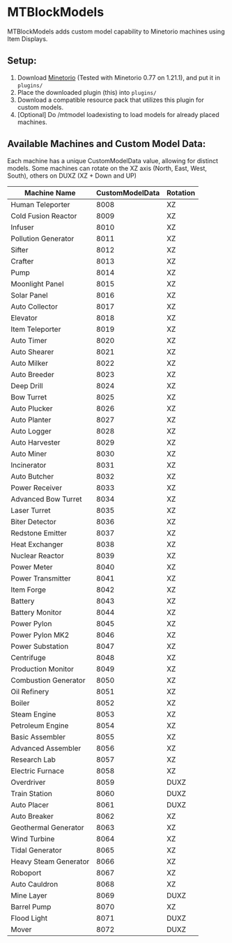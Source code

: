# MTBlockModels
MTBlockModels adds custom model capability to Minetorio machines using Item Displays.

## Setup:
1. Download [Minetorio](https://www.spigotmc.org/resources/minetorio-%E2%9A%99%EF%B8%8Fautomation-%E2%9C%94%EF%B8%8F-autogather-%EF%B8%8F%E2%9C%94%EF%B8%8F-autosort-%E2%9C%94%EF%B8%8F-automove.112737/) (Tested with Minetorio 0.77 on 1.21.1), and put it in ```plugins/```
2. Place the downloaded plugin (this) into ```plugins/```
3. Download a compatible resource pack that utilizes this plugin for custom models.
4. [Optional] Do /mtmodel loadexisting to load models for already placed machines.

## Available Machines and Custom Model Data:
Each machine has a unique CustomModelData value, allowing for distinct models. Some machines can rotate on the XZ axis (North, East, West, South), others on DUXZ (XZ + Down and UP)

| Machine Name            | CustomModelData | Rotation   |
|-------------------------|-----------------|------------|
| Human Teleporter         | 8008            | XZ         |
| Cold Fusion Reactor      | 8009            | XZ         |
| Infuser                  | 8010            | XZ         |
| Pollution Generator      | 8011            | XZ         |
| Sifter                   | 8012            | XZ         |
| Crafter                  | 8013            | XZ         |
| Pump                     | 8014            | XZ         |
| Moonlight Panel          | 8015            | XZ       |
| Solar Panel              | 8016            | XZ       |
| Auto Collector           | 8017            | XZ       |
| Elevator                 | 8018            | XZ       |
| Item Teleporter          | 8019            | XZ       |
| Auto Timer               | 8020            | XZ       |
| Auto Shearer             | 8021            | XZ       |
| Auto Milker              | 8022            | XZ       |
| Auto Breeder             | 8023            | XZ       |
| Deep Drill               | 8024            | XZ       |
| Bow Turret               | 8025            | XZ         |
| Auto Plucker             | 8026            | XZ       |
| Auto Planter             | 8027            | XZ       |
| Auto Logger              | 8028            | XZ       |
| Auto Harvester           | 8029            | XZ       |
| Auto Miner               | 8030            | XZ       |
| Incinerator              | 8031            | XZ       |
| Auto Butcher             | 8032            | XZ       |
| Power Receiver           | 8033            | XZ       |
| Advanced Bow Turret      | 8034            | XZ         |
| Laser Turret             | 8035            | XZ       |
| Biter Detector           | 8036            | XZ       |
| Redstone Emitter         | 8037            | XZ       |
| Heat Exchanger           | 8038            | XZ       |
| Nuclear Reactor          | 8039            | XZ       |
| Power Meter              | 8040            | XZ       |
| Power Transmitter        | 8041            | XZ       |
| Item Forge               | 8042            | XZ       |
| Battery                  | 8043            | XZ       |
| Battery Monitor          | 8044            | XZ       |
| Power Pylon              | 8045            | XZ       |
| Power Pylon MK2          | 8046            | XZ       |
| Power Substation         | 8047            | XZ       |
| Centrifuge               | 8048            | XZ       |
| Production Monitor       | 8049            | XZ       |
| Combustion Generator     | 8050            | XZ       |
| Oil Refinery             | 8051            | XZ       |
| Boiler                   | 8052            | XZ       |
| Steam Engine             | 8053            | XZ       |
| Petroleum Engine         | 8054            | XZ       |
| Basic Assembler          | 8055            | XZ       |
| Advanced Assembler       | 8056            | XZ       |
| Research Lab             | 8057            | XZ       |
| Electric Furnace         | 8058            | XZ       |
| Overdriver               | 8059            | DUXZ       |
| Train Station            | 8060            | DUXZ       |
| Auto Placer              | 8061            | DUXZ       |
| Auto Breaker             | 8062            | XZ       |
| Geothermal Generator     | 8063            | XZ       |
| Wind Turbine             | 8064            | XZ       |
| Tidal Generator          | 8065            | XZ       |
| Heavy Steam Generator          | 8066            | XZ       |
| Roboport          | 8067            | XZ       |
| Auto Cauldron          | 8068            | XZ       |
| Mine Layer          | 8069            | DUXZ       |
| Barrel Pump          | 8070           | XZ       |
| Flood Light          | 8071            | DUXZ       |
| Mover          | 8072            | DUXZ       |
